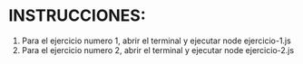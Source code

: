 # INSTRUCCIONES:

1. Para el ejercicio numero 1, abrir el terminal y ejecutar node ejercicio-1.js
2. Para el ejercicio numero 2, abrir el terminal y ejecutar node ejercicio-2.js
